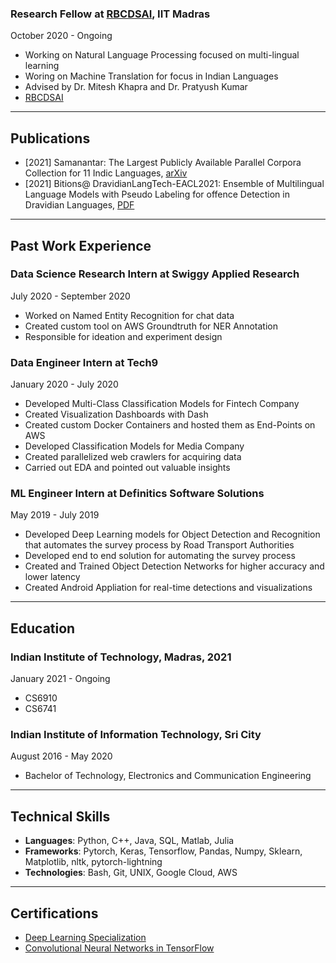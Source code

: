 ### Research Fellow at [RBCDSAI](https://rbcdsai.iitm.ac.in/), IIT Madras
October 2020 - Ongoing
 - Working on Natural Language Processing focused on multi-lingual learning
 - Woring on Machine Translation for focus in Indian Languages
 - Advised by Dr. Mitesh Khapra and Dr. Pratyush Kumar
 - [RBCDSAI](https://rbcdsai.iitm.ac.in/people/sumanth-doddapaneni/)

---

## Publications
  - [2021] Samanantar: The Largest Publicly Available Parallel Corpora Collection for 11 Indic Languages, [arXiv](https://arxiv.org/abs/2104.05596)
  - [2021] Bitions@ DravidianLangTech-EACL2021: Ensemble of Multilingual Language Models with Pseudo Labeling for offence Detection in Dravidian Languages, [PDF](https://www.aclweb.org/anthology/2021.dravidianlangtech-1.42/)

---

## Past Work Experience 

### Data Science Research Intern at Swiggy Applied Research
July 2020 - September 2020
 - Worked on Named Entity Recognition for chat data
 - Created custom tool on AWS Groundtruth for NER Annotation
 - Responsible for ideation and experiment design

### Data Engineer Intern at Tech9
January 2020 - July 2020
- Developed Multi-Class Classification Models for Fintech Company
- Created Visualization Dashboards with Dash
- Created custom Docker Containers and hosted them as End-Points on AWS
- Developed Classification Models for Media Company
- Created parallelized web crawlers for acquiring data
- Carried out EDA and pointed out valuable insights

### ML Engineer Intern at Definitics Software Solutions
May 2019 - July 2019
- Developed Deep Learning models for Object Detection and Recognition that automates the survey process by Road Transport Authorities
- Developed end to end solution for automating the survey process
- Created and Trained Object Detection Networks for higher accuracy and lower latency
- Created Android Appliation for real-time detections and visualizations

---

## Education
### Indian Institute of Technology, Madras, 2021
January 2021 - Ongoing
  - CS6910
  - CS6741
### Indian Institute of Information Technology, Sri City
August 2016 - May 2020
  - Bachelor of Technology, Electronics and Communication Engineering 


---
## Technical Skills
- **Languages**: Python, C++, Java, SQL, Matlab, Julia
- **Frameworks**: Pytorch, Keras, Tensorflow, Pandas, Numpy, Sklearn, Matplotlib, nltk, pytorch-lightning
- **Technologies**: Bash, Git, UNIX, Google Cloud, AWS
  
---
## Certifications

- [Deep Learning Specialization](https://www.coursera.org/account/accomplishments/specialization/PYEDU9NDWFU9)
- [Convolutional Neural Networks in TensorFlow](https://www.coursera.org/account/accomplishments/verify/GWBUUYMGVQW8)
